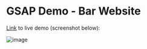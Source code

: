 # GSAP Demo - Bar Website

[Link](https://delightful-flan-764485.netlify.app/) to live demo (screenshot below): 

![image](https://github.com/user-attachments/assets/6dccc09e-9c92-41b2-9b3c-e59a6253b383)
